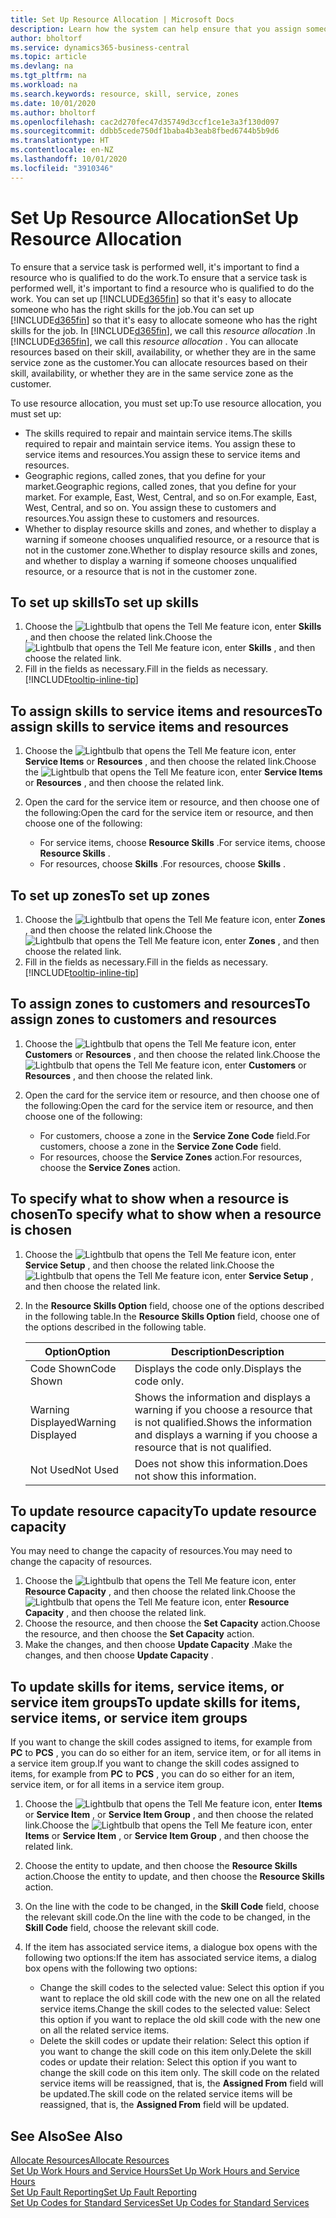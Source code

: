 ```yaml
---
title: Set Up Resource Allocation | Microsoft Docs
description: Learn how the system can help ensure that you assign someone who has the skills required to provide a service.
author: bholtorf
ms.service: dynamics365-business-central
ms.topic: article
ms.devlang: na
ms.tgt_pltfrm: na
ms.workload: na
ms.search.keywords: resource, skill, service, zones
ms.date: 10/01/2020
ms.author: bholtorf
ms.openlocfilehash: cac2d270fec47d35749d3ccf1ce1e3a3f130d097
ms.sourcegitcommit: ddbb5cede750df1baba4b3eab8fbed6744b5b9d6
ms.translationtype: HT
ms.contentlocale: en-NZ
ms.lasthandoff: 10/01/2020
ms.locfileid: "3910346"
---
```

# <a name="set-up-resource-allocation"></a><span data-ttu-id="589d7-103">Set Up Resource Allocation</span><span class="sxs-lookup"><span data-stu-id="589d7-103">Set Up Resource Allocation</span></span>
<span data-ttu-id="589d7-104">To ensure that a service task is performed well, it's important to find a resource who is qualified to do the work.</span><span class="sxs-lookup"><span data-stu-id="589d7-104">To ensure that a service task is performed well, it's important to find a resource who is qualified to do the work.</span></span> <span data-ttu-id="589d7-105">You can set up [!INCLUDE[d365fin](includes/d365fin_md.md)] so that it's easy to allocate someone who has the right skills for the job.</span><span class="sxs-lookup"><span data-stu-id="589d7-105">You can set up [!INCLUDE[d365fin](includes/d365fin_md.md)] so that it's easy to allocate someone who has the right skills for the job.</span></span> <span data-ttu-id="589d7-106">In [!INCLUDE[d365fin](includes/d365fin_md.md)], we call this _resource allocation_ .</span><span class="sxs-lookup"><span data-stu-id="589d7-106">In [!INCLUDE[d365fin](includes/d365fin_md.md)], we call this _resource allocation_ .</span></span> <span data-ttu-id="589d7-107">You can allocate resources based on their skill, availability, or whether they are in the same service zone as the customer.</span><span class="sxs-lookup"><span data-stu-id="589d7-107">You can allocate resources based on their skill, availability, or whether they are in the same service zone as the customer.</span></span> 

<span data-ttu-id="589d7-108">To use resource allocation, you must set up:</span><span class="sxs-lookup"><span data-stu-id="589d7-108">To use resource allocation, you must set up:</span></span>  
  
* <span data-ttu-id="589d7-109">The skills required to repair and maintain service items.</span><span class="sxs-lookup"><span data-stu-id="589d7-109">The skills required to repair and maintain service items.</span></span> <span data-ttu-id="589d7-110">You assign these to service items and resources.</span><span class="sxs-lookup"><span data-stu-id="589d7-110">You assign these to service items and resources.</span></span>  
* <span data-ttu-id="589d7-111">Geographic regions, called zones, that you define for your market.</span><span class="sxs-lookup"><span data-stu-id="589d7-111">Geographic regions, called zones, that you define for your market.</span></span> <span data-ttu-id="589d7-112">For example, East, West, Central, and so on.</span><span class="sxs-lookup"><span data-stu-id="589d7-112">For example, East, West, Central, and so on.</span></span> <span data-ttu-id="589d7-113">You assign these to customers and resources.</span><span class="sxs-lookup"><span data-stu-id="589d7-113">You assign these to customers and resources.</span></span>  
* <span data-ttu-id="589d7-114">Whether to display resource skills and zones, and whether to display a warning if someone chooses unqualified resource, or a resource that is not in the customer zone.</span><span class="sxs-lookup"><span data-stu-id="589d7-114">Whether to display resource skills and zones, and whether to display a warning if someone chooses unqualified resource, or a resource that is not in the customer zone.</span></span>  

## <a name="to-set-up-skills"></a><span data-ttu-id="589d7-115">To set up skills</span><span class="sxs-lookup"><span data-stu-id="589d7-115">To set up skills</span></span>
1. <span data-ttu-id="589d7-116">Choose the ![Lightbulb that opens the Tell Me feature](media/ui-search/search_small.png "Tell me what you want to do") icon, enter **Skills** , and then choose the related link.</span><span class="sxs-lookup"><span data-stu-id="589d7-116">Choose the ![Lightbulb that opens the Tell Me feature](media/ui-search/search_small.png "Tell me what you want to do") icon, enter **Skills** , and then choose the related link.</span></span>  
2. <span data-ttu-id="589d7-117">Fill in the fields as necessary.</span><span class="sxs-lookup"><span data-stu-id="589d7-117">Fill in the fields as necessary.</span></span> [!INCLUDE[tooltip-inline-tip](includes/tooltip-inline-tip_md.md)]  

## <a name="to-assign-skills-to-service-items-and-resources"></a><span data-ttu-id="589d7-118">To assign skills to service items and resources</span><span class="sxs-lookup"><span data-stu-id="589d7-118">To assign skills to service items and resources</span></span>
1. <span data-ttu-id="589d7-119">Choose the ![Lightbulb that opens the Tell Me feature](media/ui-search/search_small.png "Tell me what you want to do") icon, enter **Service Items** or **Resources** , and then choose the related link.</span><span class="sxs-lookup"><span data-stu-id="589d7-119">Choose the ![Lightbulb that opens the Tell Me feature](media/ui-search/search_small.png "Tell me what you want to do") icon, enter **Service Items** or **Resources** , and then choose the related link.</span></span>  
2. <span data-ttu-id="589d7-120">Open the card for the service item or resource, and then choose one of the following:</span><span class="sxs-lookup"><span data-stu-id="589d7-120">Open the card for the service item or resource, and then choose one of the following:</span></span>  
  
    * <span data-ttu-id="589d7-121">For service items, choose **Resource Skills** .</span><span class="sxs-lookup"><span data-stu-id="589d7-121">For service items, choose **Resource Skills** .</span></span>  
    * <span data-ttu-id="589d7-122">For resources, choose **Skills** .</span><span class="sxs-lookup"><span data-stu-id="589d7-122">For resources, choose **Skills** .</span></span>  

## <a name="to-set-up-zones"></a><span data-ttu-id="589d7-123">To set up zones</span><span class="sxs-lookup"><span data-stu-id="589d7-123">To set up zones</span></span>
1. <span data-ttu-id="589d7-124">Choose the ![Lightbulb that opens the Tell Me feature](media/ui-search/search_small.png "Tell me what you want to do") icon, enter **Zones** , and then choose the related link.</span><span class="sxs-lookup"><span data-stu-id="589d7-124">Choose the ![Lightbulb that opens the Tell Me feature](media/ui-search/search_small.png "Tell me what you want to do") icon, enter **Zones** , and then choose the related link.</span></span>  
2. <span data-ttu-id="589d7-125">Fill in the fields as necessary.</span><span class="sxs-lookup"><span data-stu-id="589d7-125">Fill in the fields as necessary.</span></span> [!INCLUDE[tooltip-inline-tip](includes/tooltip-inline-tip_md.md)]  

## <a name="to-assign-zones-to-customers-and-resources"></a><span data-ttu-id="589d7-126">To assign zones to customers and resources</span><span class="sxs-lookup"><span data-stu-id="589d7-126">To assign zones to customers and resources</span></span> 
1. <span data-ttu-id="589d7-127">Choose the ![Lightbulb that opens the Tell Me feature](media/ui-search/search_small.png "Tell me what you want to do") icon, enter **Customers** or **Resources** , and then choose the related link.</span><span class="sxs-lookup"><span data-stu-id="589d7-127">Choose the ![Lightbulb that opens the Tell Me feature](media/ui-search/search_small.png "Tell me what you want to do") icon, enter **Customers** or **Resources** , and then choose the related link.</span></span>  
2. <span data-ttu-id="589d7-128">Open the card for the service item or resource, and then choose one of the following:</span><span class="sxs-lookup"><span data-stu-id="589d7-128">Open the card for the service item or resource, and then choose one of the following:</span></span>  
  
    * <span data-ttu-id="589d7-129">For customers, choose a zone in the **Service Zone Code** field.</span><span class="sxs-lookup"><span data-stu-id="589d7-129">For customers, choose a zone in the **Service Zone Code** field.</span></span>  
    * <span data-ttu-id="589d7-130">For resources, choose the **Service Zones** action.</span><span class="sxs-lookup"><span data-stu-id="589d7-130">For resources, choose the **Service Zones** action.</span></span>  

## <a name="to-specify-what-to-show-when-a-resource-is-chosen"></a><span data-ttu-id="589d7-131">To specify what to show when a resource is chosen</span><span class="sxs-lookup"><span data-stu-id="589d7-131">To specify what to show when a resource is chosen</span></span>
1. <span data-ttu-id="589d7-132">Choose the ![Lightbulb that opens the Tell Me feature](media/ui-search/search_small.png "Tell me what you want to do") icon, enter **Service Setup** , and then choose the related link.</span><span class="sxs-lookup"><span data-stu-id="589d7-132">Choose the ![Lightbulb that opens the Tell Me feature](media/ui-search/search_small.png "Tell me what you want to do") icon, enter **Service Setup** , and then choose the related link.</span></span> 
2. <span data-ttu-id="589d7-133">In the **Resource Skills Option** field, choose one of the options described in the following table.</span><span class="sxs-lookup"><span data-stu-id="589d7-133">In the **Resource Skills Option** field, choose one of the options described in the following table.</span></span>  
  
    |<span data-ttu-id="589d7-134">**Option**</span><span class="sxs-lookup"><span data-stu-id="589d7-134">**Option**</span></span>|<span data-ttu-id="589d7-135">**Description**</span><span class="sxs-lookup"><span data-stu-id="589d7-135">**Description**</span></span>|  
    |------------|-------------|  
    |<span data-ttu-id="589d7-136">Code Shown</span><span class="sxs-lookup"><span data-stu-id="589d7-136">Code Shown</span></span> | <span data-ttu-id="589d7-137">Displays the code only.</span><span class="sxs-lookup"><span data-stu-id="589d7-137">Displays the code only.</span></span>|  
    |<span data-ttu-id="589d7-138">Warning Displayed</span><span class="sxs-lookup"><span data-stu-id="589d7-138">Warning Displayed</span></span> | <span data-ttu-id="589d7-139">Shows the information and displays a warning if you choose a resource that is not qualified.</span><span class="sxs-lookup"><span data-stu-id="589d7-139">Shows the information and displays a warning if you choose a resource that is not qualified.</span></span>|  
    |<span data-ttu-id="589d7-140">Not Used</span><span class="sxs-lookup"><span data-stu-id="589d7-140">Not Used</span></span> | <span data-ttu-id="589d7-141">Does not show this information.</span><span class="sxs-lookup"><span data-stu-id="589d7-141">Does not show this information.</span></span>|  

## <a name="to-update-resource-capacity"></a><span data-ttu-id="589d7-142">To update resource capacity</span><span class="sxs-lookup"><span data-stu-id="589d7-142">To update resource capacity</span></span>  
<span data-ttu-id="589d7-143">You may need to change the capacity of resources.</span><span class="sxs-lookup"><span data-stu-id="589d7-143">You may need to change the capacity of resources.</span></span>  
  
1. <span data-ttu-id="589d7-144">Choose the ![Lightbulb that opens the Tell Me feature](media/ui-search/search_small.png "Tell me what you want to do") icon, enter **Resource Capacity** , and then choose the related link.</span><span class="sxs-lookup"><span data-stu-id="589d7-144">Choose the ![Lightbulb that opens the Tell Me feature](media/ui-search/search_small.png "Tell me what you want to do") icon, enter **Resource Capacity** , and then choose the related link.</span></span>  
2. <span data-ttu-id="589d7-145">Choose the resource, and then choose the **Set Capacity** action.</span><span class="sxs-lookup"><span data-stu-id="589d7-145">Choose the resource, and then choose the **Set Capacity** action.</span></span>  
3. <span data-ttu-id="589d7-146">Make the changes, and then choose **Update Capacity** .</span><span class="sxs-lookup"><span data-stu-id="589d7-146">Make the changes, and then choose **Update Capacity** .</span></span>  

## <a name="to-update-skills-for-items-service-items-or-service-item-groups"></a><span data-ttu-id="589d7-147">To update skills for items, service items, or service item groups</span><span class="sxs-lookup"><span data-stu-id="589d7-147">To update skills for items, service items, or service item groups</span></span>
<span data-ttu-id="589d7-148">If you want to change the skill codes assigned to items, for example from **PC** to **PCS** , you can do so either for an item, service item, or for all items in a service item group.</span><span class="sxs-lookup"><span data-stu-id="589d7-148">If you want to change the skill codes assigned to items, for example from **PC** to **PCS** , you can do so either for an item, service item, or for all items in a service item group.</span></span>  
  
1. <span data-ttu-id="589d7-149">Choose the ![Lightbulb that opens the Tell Me feature](media/ui-search/search_small.png "Tell me what you want to do") icon, enter **Items** or **Service Item** , or **Service Item Group** , and then choose the related link.</span><span class="sxs-lookup"><span data-stu-id="589d7-149">Choose the ![Lightbulb that opens the Tell Me feature](media/ui-search/search_small.png "Tell me what you want to do") icon, enter **Items** or **Service Item** , or **Service Item Group** , and then choose the related link.</span></span>  
2. <span data-ttu-id="589d7-150">Choose the entity to update, and then choose the **Resource Skills** action.</span><span class="sxs-lookup"><span data-stu-id="589d7-150">Choose the entity to update, and then choose the **Resource Skills** action.</span></span>  
3. <span data-ttu-id="589d7-151">On the line with the code to be changed, in the **Skill Code** field, choose the relevant skill code.</span><span class="sxs-lookup"><span data-stu-id="589d7-151">On the line with the code to be changed, in the **Skill Code** field, choose the relevant skill code.</span></span>  
4.  <span data-ttu-id="589d7-152">If the item has associated service items, a dialogue box opens with the following two options:</span><span class="sxs-lookup"><span data-stu-id="589d7-152">If the item has associated service items, a dialog box opens with the following two options:</span></span>  
  
    * <span data-ttu-id="589d7-153">Change the skill codes to the selected value: Select this option if you want to replace the old skill code with the new one on all the related service items.</span><span class="sxs-lookup"><span data-stu-id="589d7-153">Change the skill codes to the selected value: Select this option if you want to replace the old skill code with the new one on all the related service items.</span></span>  
    * <span data-ttu-id="589d7-154">Delete the skill codes or update their relation: Select this option if you want to change the skill code on this item only.</span><span class="sxs-lookup"><span data-stu-id="589d7-154">Delete the skill codes or update their relation: Select this option if you want to change the skill code on this item only.</span></span> <span data-ttu-id="589d7-155">The skill code on the related service items will be reassigned, that is, the **Assigned From** field will be updated.</span><span class="sxs-lookup"><span data-stu-id="589d7-155">The skill code on the related service items will be reassigned, that is, the **Assigned From** field will be updated.</span></span>  
  
## <a name="see-also"></a><span data-ttu-id="589d7-156">See Also</span><span class="sxs-lookup"><span data-stu-id="589d7-156">See Also</span></span>
[<span data-ttu-id="589d7-157">Allocate Resources</span><span class="sxs-lookup"><span data-stu-id="589d7-157">Allocate Resources</span></span>](service-how-to-allocate-resources.md)  
[<span data-ttu-id="589d7-158">Set Up Work Hours and Service Hours</span><span class="sxs-lookup"><span data-stu-id="589d7-158">Set Up Work Hours and Service Hours</span></span>](service-how-setup-work-service-hours.md)  
[<span data-ttu-id="589d7-159">Set Up Fault Reporting</span><span class="sxs-lookup"><span data-stu-id="589d7-159">Set Up Fault Reporting</span></span>](service-how-setup-fault-reporting.md)  
[<span data-ttu-id="589d7-160">Set Up Codes for Standard Services</span><span class="sxs-lookup"><span data-stu-id="589d7-160">Set Up Codes for Standard Services</span></span>](service-how-setup-service-coding.md)  
 

